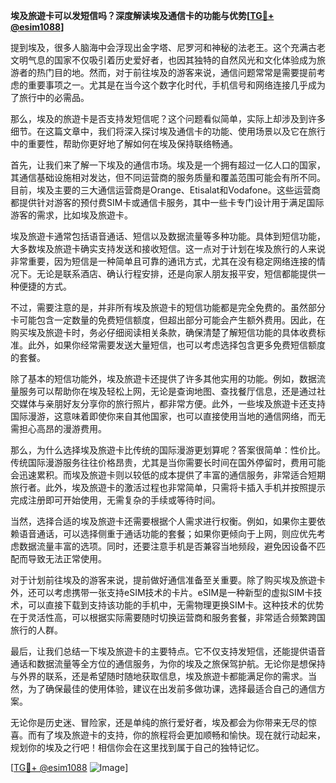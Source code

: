 **埃及旅遊卡可以发短信吗？深度解读埃及通信卡的功能与优势[[TG💪+ @esim1088](https://t.me/s/esim1088)]**

提到埃及，很多人脑海中会浮现出金字塔、尼罗河和神秘的法老王。这个充满古老文明气息的国家不仅吸引着历史爱好者，也因其独特的自然风光和文化体验成为旅游者的热门目的地。然而，对于前往埃及的游客来说，通信问题常常是需要提前考虑的重要事项之一。尤其是在当今这个数字化时代，手机信号和网络连接几乎成为了旅行中的必需品。

那么，埃及的旅遊卡是否支持发短信呢？这个问题看似简单，实际上却涉及到许多细节。在这篇文章中，我们将深入探讨埃及通信卡的功能、使用场景以及它在旅行中的重要性，帮助你更好地了解如何在埃及保持联络畅通。

首先，让我们来了解一下埃及的通信市场。埃及是一个拥有超过一亿人口的国家，其通信基础设施相对发达，但不同运营商的服务质量和覆盖范围可能会有所不同。目前，埃及主要的三大通信运营商是Orange、Etisalat和Vodafone。这些运营商都提供针对游客的预付费SIM卡或通信卡服务，其中一些卡专门设计用于满足国际游客的需求，比如埃及旅遊卡。

埃及旅遊卡通常包括语音通话、短信以及数据流量等多种功能。具体到短信功能，大多数埃及旅遊卡确实支持发送和接收短信。这一点对于计划在埃及旅行的人来说非常重要，因为短信是一种简单且可靠的通讯方式，尤其在没有稳定网络连接的情况下。无论是联系酒店、确认行程安排，还是向家人朋友报平安，短信都能提供一种便捷的方式。

不过，需要注意的是，并非所有埃及旅遊卡的短信功能都是完全免费的。虽然部分卡可能包含一定数量的免费短信额度，但超出部分可能会产生额外费用。因此，在购买埃及旅遊卡时，务必仔细阅读相关条款，确保清楚了解短信功能的具体收费标准。此外，如果你经常需要发送大量短信，也可以考虑选择包含更多免费短信额度的套餐。

除了基本的短信功能外，埃及旅遊卡还提供了许多其他实用的功能。例如，数据流量服务可以帮助你在埃及轻松上网，无论是查询地图、查找餐厅信息，还是通过社交媒体与亲朋好友分享你的旅行照片，都非常方便。此外，一些埃及旅遊卡还支持国际漫游，这意味着即使你来自其他国家，也可以直接使用当地的通信网络，而无需担心高昂的漫游费用。

那么，为什么选择埃及旅遊卡比传统的国际漫游更划算呢？答案很简单：性价比。传统国际漫游服务往往价格昂贵，尤其是当你需要长时间在国外停留时，费用可能会迅速累积。而埃及旅遊卡则以较低的成本提供了丰富的通信服务，非常适合短期旅行者。此外，埃及旅遊卡的激活过程也非常简单，只需将卡插入手机并按照提示完成注册即可开始使用，无需复杂的手续或等待时间。

当然，选择合适的埃及旅遊卡还需要根据个人需求进行权衡。例如，如果你主要依赖语音通话，可以选择侧重于通话功能的套餐；如果你更倾向于上网，则应优先考虑数据流量丰富的选项。同时，还要注意手机是否兼容当地频段，避免因设备不匹配而导致无法正常使用。

对于计划前往埃及的游客来说，提前做好通信准备至关重要。除了购买埃及旅遊卡外，还可以考虑携带一张支持eSIM技术的卡片。eSIM是一种新型的虚拟SIM卡技术，可以直接下载到支持该功能的手机中，无需物理更换SIM卡。这种技术的优势在于灵活性高，可以根据实际需要随时切换运营商和服务套餐，非常适合频繁跨国旅行的人群。

最后，让我们总结一下埃及旅遊卡的主要特点。它不仅支持发短信，还能提供语音通话和数据流量等全方位的通信服务，为你的埃及之旅保驾护航。无论你是想保持与外界的联系，还是希望随时随地获取信息，埃及旅遊卡都能满足你的需求。当然，为了确保最佳的使用体验，建议在出发前多做功课，选择最适合自己的通信方案。

无论你是历史迷、冒险家，还是单纯的旅行爱好者，埃及都会为你带来无尽的惊喜。而有了埃及旅遊卡的支持，你的旅程将会更加顺畅和愉快。现在就行动起来，规划你的埃及之行吧！相信你会在这里找到属于自己的独特记忆。

[[TG💪+ @esim1088](https://t.me/s/esim1088) ![Image](https://i.postimg.cc/4NQfJmqS/Snipaste-2025-05-13-00-14-12.png)]